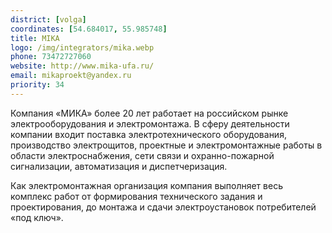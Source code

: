 ```yaml
---
district: [volga]
coordinates: [54.684017, 55.985748]
title: MIKA
logo: /img/integrators/mika.webp
phone: 73472727060
website: http://www.mika-ufa.ru/
email: mikaproekt@yandex.ru
priority: 34
---
```


Компания «МИКА» более 20 лет работает на российском рынке электрооборудования и электромонтажа.
В сферу деятельности компании входит поставка электротехнического оборудования, производство электрощитов, проектные и электромонтажные работы в
области электроснабжения, сети связи и охранно-пожарной сигнализации, автоматизация и диспетчеризация.

Как электромонтажная организация компания выполняет весь комплекс работ от формирования технического задания и проектирования, до монтажа и сдачи электроустановок потребителей «под ключ».

